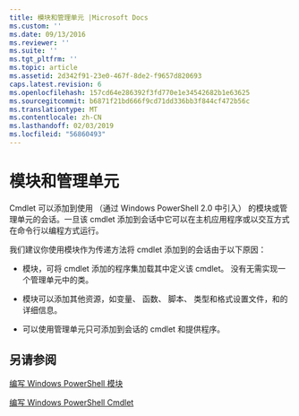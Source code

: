 ```yaml
---
title: 模块和管理单元 |Microsoft Docs
ms.custom: ''
ms.date: 09/13/2016
ms.reviewer: ''
ms.suite: ''
ms.tgt_pltfrm: ''
ms.topic: article
ms.assetid: 2d342f91-23e0-467f-8de2-f9657d820693
caps.latest.revision: 6
ms.openlocfilehash: 157cd64e286392f3fd770e1e34542682b1e63625
ms.sourcegitcommit: b6871f21bd666f9cd71dd336bb3f844cf472b56c
ms.translationtype: MT
ms.contentlocale: zh-CN
ms.lasthandoff: 02/03/2019
ms.locfileid: "56860493"
---
```

# <a name="modules-and-snap-ins"></a>模块和管理单元

Cmdlet 可以添加到使用 （通过 Windows PowerShell 2.0 中引入） 的模块或管理单元的会话。一旦该 cmdlet 添加到会话中它可以在主机应用程序或以交互方式在命令行以编程方式运行。

我们建议你使用模块作为传递方法将 cmdlet 添加到的会话由于以下原因：

- 模块，可将 cmdlet 添加的程序集加载其中定义该 cmdlet。 没有无需实现一个管理单元中的类。

- 模块可以添加其他资源，如变量、 函数、 脚本、 类型和格式设置文件，和的详细信息。

- 可以使用管理单元只可添加到会话的 cmdlet 和提供程序。

## <a name="see-also"></a>另请参阅

[编写 Windows PowerShell 模块](../module/writing-a-windows-powershell-module.md)

[编写 Windows PowerShell Cmdlet](./writing-a-windows-powershell-cmdlet.md)
